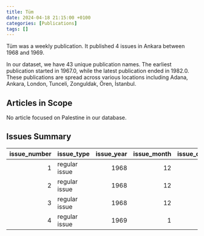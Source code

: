 ```yaml
---
title: Tüm
date: 2024-04-18 21:15:00 +0100
categories: [Publications]
tags: []
---
```


Tüm was a weekly publication. It published 4 issues in Ankara between 1968 and 1969.

In our dataset, we have 43 unique publication names. The earliest publication started in 1967.0, while the latest publication ended in 1982.0. These publications are spread across various locations including Adana, Ankara, London, Tunceli, Zonguldak, Ören, İstanbul.

## Articles in Scope

No article focused on Palestine in our database.

## Issues Summary

|   issue_number | issue_type    |   issue_year |   issue_month |   issue_day |
|---------------:|:--------------|-------------:|--------------:|------------:|
|              1 | regular issue |         1968 |            12 |          11 |
|              2 | regular issue |         1968 |            12 |          18 |
|              3 | regular issue |         1968 |            12 |          25 |
|              4 | regular issue |         1969 |             1 |           1 |